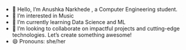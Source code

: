 - 👋 Hello, I’m Anushka Narkhede , a Computer Engineering student.
- 👀 I’m interested in Music
- 🌱 I’m currently learning Data Science and ML 
- 💞️ I’m looking to collaborate on impactful projects and cutting-edge technologies. Let’s create something awesome!
- 😄 Pronouns: she/her


<!---
Anushka1973/Anushka1973 is a ✨ special ✨ repository because its `README.md` (this file) appears on your GitHub profile.
You can click the Preview link to take a look at your changes.
--->
